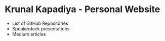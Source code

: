 # Krunal Kapadiya - Personal Website

- List of GitHub Repositories
- Speakerdeck presentations
- Medium articles